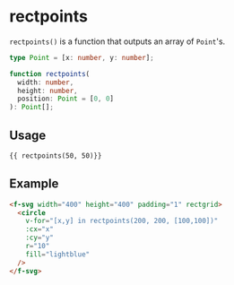 # rectpoints

`rectpoints()` is a function that outputs an array of `Point`'s.

```ts
type Point = [x: number, y: number];

function rectpoints(
  width: number,
  height: number,
  position: Point = [0, 0]
): Point[];
```

## Usage

```md
{{ rectpoints(50, 50)}}
```

## Example

```md
<f-svg width="400" height="400" padding="1" rectgrid>
  <circle
    v-for="[x,y] in rectpoints(200, 200, [100,100])"
    :cx="x"
    :cy="y"
    r="10"
    fill="lightblue"
  />
</f-svg>
```
